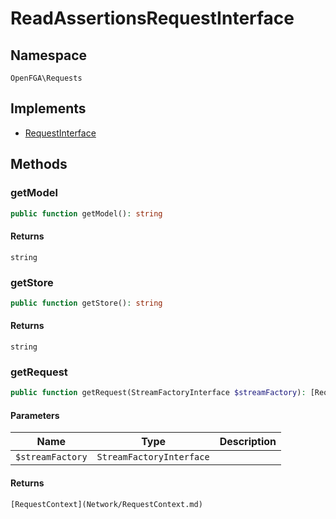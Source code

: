 # ReadAssertionsRequestInterface


## Namespace
`OpenFGA\Requests`

## Implements
* [RequestInterface](Requests/RequestInterface.md)

## Methods
### getModel

```php
public function getModel(): string
```



#### Returns
`string` 

### getStore

```php
public function getStore(): string
```



#### Returns
`string` 

### getRequest

```php
public function getRequest(StreamFactoryInterface $streamFactory): [RequestContext](Network/RequestContext.md)
```


#### Parameters
| Name | Type | Description |
|------|------|-------------|
| `$streamFactory` | `StreamFactoryInterface` |  |

#### Returns
`[RequestContext](Network/RequestContext.md)` 

